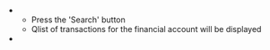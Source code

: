 - <ul><li>Press the 'Search' button</li><li>Qlist of transactions for the financial account will be displayed</li></ul>
-